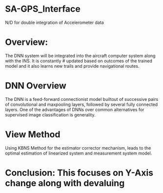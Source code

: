# SA-GPS_Interface
N/D for double integration of Accelerometer data

# Overview:
The DNN system will be integrated into the aircraft computer system along with the INS. It is constantly # updated based on outcomes of the trained model and it also learns new trails and provide navigational routes.

# DNN Overview
The DNN is a feed-forward connectionist model builtout of successive pairs of convolutional and maxpooling layers, followed by several fully connected layers. One of the advantages of DNNs over common alternatives for supervised image classification is generality.

# View Method
Using KBNS Method for the estimator corrector mechanism, leads to the optimal estimation of linearized system and measurement system model.
 
# Conclusion: This focuses on Y-Axis change along with devaluing
